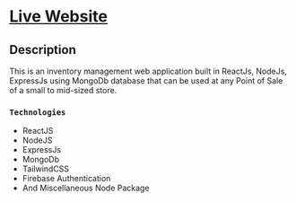 # [Live Website](https://tryinventory-4d242.web.app/)

## Description

This is an inventory management web application built in ReactJs, NodeJs, ExpressJs using MongoDb database that can be used at any Point of Sale of a small to mid-sized store.

### `Technologies`
* ReactJS
* NodeJS
* ExpressJs
* MongoDb
* TailwindCSS
* Firebase Authentication
* And Miscellaneous Node Package


